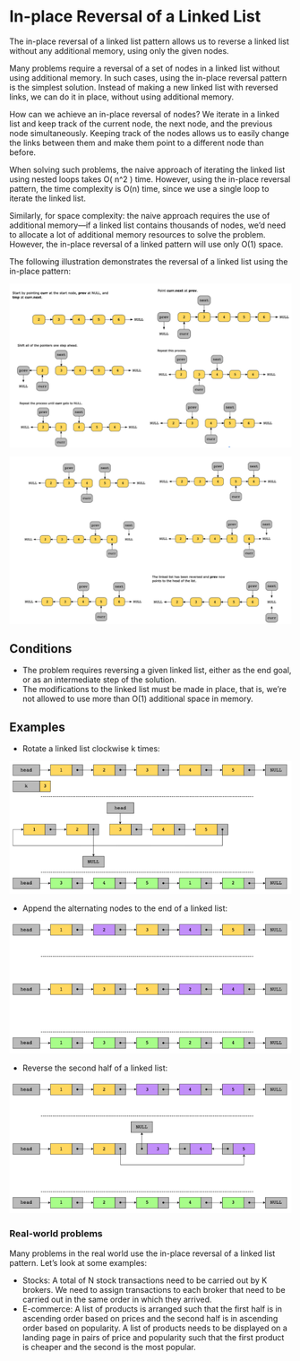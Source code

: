 # In-place Reversal of a Linked List

The in-place reversal of a linked list pattern allows us to reverse a linked list without any additional memory, using only the given nodes.

Many problems require a reversal of a set of nodes in a linked list without using additional memory. In such cases, using the in-place reversal pattern is the simplest solution. Instead of making a new linked list with reversed links, we can do it in place, without using additional memory.

How can we achieve an in-place reversal of nodes? We iterate in a linked list and keep track of the current node, the next node, and the previous node simultaneously. Keeping track of the nodes allows us to easily change the links between them and make them point to a different node than before.

When solving such problems, the naive approach of iterating the linked list using nested loops takes O( n^2 ) time. However, using the in-place reversal pattern, the time complexity is O(n) time, since we use a single loop to iterate the linked list.

Similarly, for space complexity: the naive approach requires the use of additional memory—if a linked list contains thousands of nodes, we’d need to allocate a lot of additional memory resources to solve the problem. However, the in-place reversal of a linked pattern will use only O(1) space.

The following illustration demonstrates the reversal of a linked list using the in-place pattern:

![](../../../../../img/15.01.49.png)

![](../../../../../img/15.03.09.png)

## Conditions

- The problem requires reversing a given linked list, either as the end goal, or as an intermediate step of the solution.
- The modifications to the linked list must be made in place, that is, we’re not allowed to use more than O(1) additional space in memory.


## Examples

- Rotate a linked list clockwise k times:

![](../../../../../img/14.57.03.png)

- Append the alternating nodes to the end of a linked list:

![](../../../../../img/14.57.09.png)

- Reverse the second half of a linked list:

![](../../../../../img/14.57.13.png)

### Real-world problems

Many problems in the real world use the in-place reversal of a linked list pattern. Let’s look at some examples:

- Stocks: A total of N stock transactions need to be carried out by K brokers. We need to assign transactions to each broker that need to be carried out in the same order in which they arrived.
- E-commerce: A list of products is arranged such that the first half is in ascending order based on prices and the second half is in ascending order based on popularity. A list of products needs to be displayed on a landing page in pairs of price and popularity such that the first product is cheaper and the second is the most popular.
